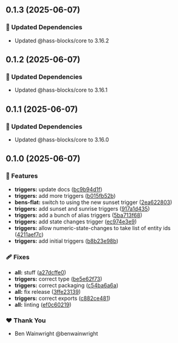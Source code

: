 ## 0.1.3 (2025-06-07)

### 🧱 Updated Dependencies

- Updated @hass-blocks/core to 3.16.2

## 0.1.2 (2025-06-07)

### 🧱 Updated Dependencies

- Updated @hass-blocks/core to 3.16.1

## 0.1.1 (2025-06-07)

### 🧱 Updated Dependencies

- Updated @hass-blocks/core to 3.16.0

## 0.1.0 (2025-06-07)

### 🚀 Features

- **triggers:** update docs ([bc9b94d1f](https://github.com/hass-blocks/hass-blocks/commit/bc9b94d1f))
- **triggers:** add more triggers ([b015fb52b](https://github.com/hass-blocks/hass-blocks/commit/b015fb52b))
- **bens-flat:** switch to using the new sunset trigger ([2ea622803](https://github.com/hass-blocks/hass-blocks/commit/2ea622803))
- **triggers:** add sunset and sunrise triggers ([917a1d435](https://github.com/hass-blocks/hass-blocks/commit/917a1d435))
- **triggers:** add a bunch of alias triggers ([5ba713f68](https://github.com/hass-blocks/hass-blocks/commit/5ba713f68))
- **triggers:** add state changes trigger ([ec974e3e9](https://github.com/hass-blocks/hass-blocks/commit/ec974e3e9))
- **triggers:** allow numeric-state-changes to take list of entity ids ([4211aef7c](https://github.com/hass-blocks/hass-blocks/commit/4211aef7c))
- **triggers:** add initial triggers ([b8b23e98b](https://github.com/hass-blocks/hass-blocks/commit/b8b23e98b))

### 🩹 Fixes

- **all:** stuff ([a27dcffe0](https://github.com/hass-blocks/hass-blocks/commit/a27dcffe0))
- **triggers:** correct type ([be5e62f73](https://github.com/hass-blocks/hass-blocks/commit/be5e62f73))
- **triggers:** correct packaging ([c54ba6a6a](https://github.com/hass-blocks/hass-blocks/commit/c54ba6a6a))
- **all:** fix release ([3ffe23139](https://github.com/hass-blocks/hass-blocks/commit/3ffe23139))
- **triggers:** correct exports ([c882ce481](https://github.com/hass-blocks/hass-blocks/commit/c882ce481))
- **all:** linting ([ef0c60219](https://github.com/hass-blocks/hass-blocks/commit/ef0c60219))

### ❤️ Thank You

- Ben Wainwright @benwainwright
